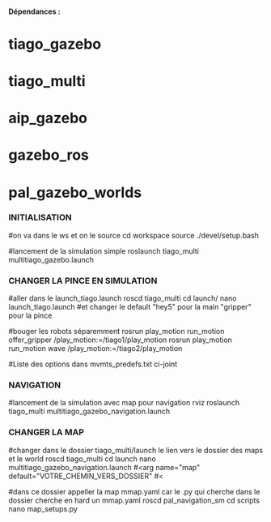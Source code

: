 #### Dépendances : 

# tiago_gazebo
# tiago_multi
# aip_gazebo
# gazebo_ros 
# pal_gazebo_worlds



### INITIALISATION
#on va dans le ws et on le source
cd workspace
source ./devel/setup.bash

#lancement de la simulation simple
roslaunch tiago_multi multitiago_gazebo.launch

### CHANGER LA PINCE EN SIMULATION 
#aller dans le launch_tiago.launch 
roscd tiago_multi
cd launch/
nano launch_tiago.launch
#et changer le default "hey5" pour la main "gripper" pour la pince 

#bouger les robots séparemment
rosrun play_motion run_motion offer_gripper /play_motion:=/tiago1/play_motion
rosrun play_motion run_motion wave /play_motion:=/tiago2/play_motion

#Liste des options dans mvmts_predefs.txt ci-joint



### NAVIGATION
#lancement de la simulation avec map pour navigation rviz
roslaunch tiago_multi multitiago_gazebo_navigation.launch

### CHANGER LA MAP  
#changer dans le dossier tiago_multi/launch le lien vers le dossier des maps et le world
roscd tiago_multi
cd launch
nano multitiago_gazebo_navigation.launch 
#<arg name="map" default="VOTRE_CHEMIN_VERS_DOSSIER"
#<




#dans ce dossier appeller la map mmap.yaml car le .py qui cherche dans le dossier cherche en hard un mmap.yaml
 roscd pal_navigation_sm
cd scripts
nano map_setups.py
